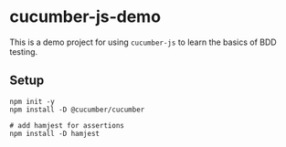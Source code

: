 # cucumber-js-demo

This is a demo project for using `cucumber-js` to learn the basics of BDD testing.

## Setup

```shell
npm init -y
npm install -D @cucumber/cucumber

# add hamjest for assertions
npm install -D hamjest
```
